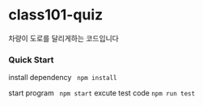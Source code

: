 # class101-quiz
차량이 도로를 달리게하는 코드입니다

### Quick Start
install dependency
``` npm install```

start program
``` npm start```
excute test code
```npm run test```

